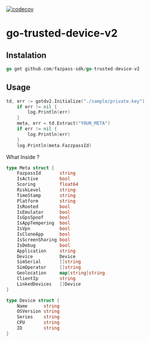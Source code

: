 [![codecov](https://codecov.io/gh/fazpass-sdk/go-trusted-device-v2/branch/main/graph/badge.svg?token=CHFJQBLO7T)](https://codecov.io/gh/fazpass-sdk/go-trusted-device-v2)
# go-trusted-device-v2

## Instalation
```go
go get github.com/fazpass-sdk/go-trusted-device-v2
```

## Usage
```go
td, err := gotdv2.Initialize("./sample/private.key")
	if err != nil {
		log.Println(err)
	}
	meta, err = td.Extract("YOUR_META")
	if err != nil {
		log.Println(err)
	}
	log.Println(meta.FazzpassId)
```
What Inside ?
```go
type Meta struct {
	FazpassId       string            
	IsActive        bool              
	Scoring         float64           
	RiskLevel       string            
	TimeStamp       string            
	Platform        string            
	IsRooted        bool              
	IsEmulator      bool              
	IsGpsSpoof      bool              
	IsAppTempering  bool              
	IsVpn           bool              
	IsCloneApp      bool              
	IsScreenSharing bool              
	IsDebug         bool              
	Application     string            
	Device          Device            
	SimSerial       []string          
	SimOperator     []string          
	Geolocation     map[string]string 
	ClientIp        string            
	LinkedDevices   []Device          
}

type Device struct {
	Name      string 
	OSVersion string 
	Series    string 
	CPU       string 
	ID        string 
}
```
